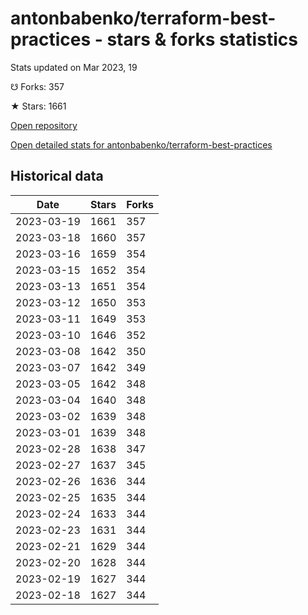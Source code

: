 # antonbabenko/terraform-best-practices - stars & forks statistics

Stats updated on Mar 2023, 19

☋ Forks: 357

★ Stars: 1661

[Open repository](https://github.com/antonbabenko/terraform-best-practices)

[Open detailed stats for antonbabenko/terraform-best-practices](https://reviewgithub.com/rep/antonbabenko/terraform-best-practices)

## Historical data
| Date | Stars | Forks |
|------|-------|-------|
| 2023-03-19 | 1661 | 357 | 
| 2023-03-18 | 1660 | 357 | 
| 2023-03-16 | 1659 | 354 | 
| 2023-03-15 | 1652 | 354 | 
| 2023-03-13 | 1651 | 354 | 
| 2023-03-12 | 1650 | 353 | 
| 2023-03-11 | 1649 | 353 | 
| 2023-03-10 | 1646 | 352 | 
| 2023-03-08 | 1642 | 350 | 
| 2023-03-07 | 1642 | 349 | 
| 2023-03-05 | 1642 | 348 | 
| 2023-03-04 | 1640 | 348 | 
| 2023-03-02 | 1639 | 348 | 
| 2023-03-01 | 1639 | 348 | 
| 2023-02-28 | 1638 | 347 | 
| 2023-02-27 | 1637 | 345 | 
| 2023-02-26 | 1636 | 344 | 
| 2023-02-25 | 1635 | 344 | 
| 2023-02-24 | 1633 | 344 | 
| 2023-02-23 | 1631 | 344 | 
| 2023-02-21 | 1629 | 344 | 
| 2023-02-20 | 1628 | 344 | 
| 2023-02-19 | 1627 | 344 | 
| 2023-02-18 | 1627 | 344 | 

